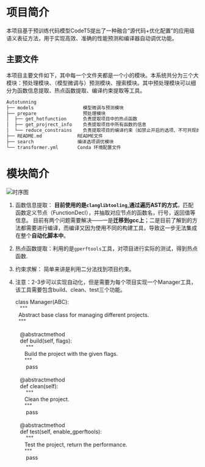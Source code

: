 # 项目简介

本项目基于预训练代码模型CodeT5提出了一种融合“源代码+优化配置”的应用级语义表征方法，用于实现高效、准确的性能预测和编译器自动调优功能。

## 主要文件

本项目主要文件如下，其中每一个文件夹都是一个小的模块。本系统共分为三个大模块：预处理模块、（模型微调与）预测模块、搜索模块。其中预处理模块可以细分为函数信息提取、热点函数提取、编译约束提取等工具。

```bash
Autotunning  
├── models                  模型微调与预测模块  
├── prepare                 预处理模块  
│  ├── get_hotfunction      负责提取项目中的热点函数  
│  ├── get_projrect_info    负责提取项目中所有函数的信息  
│  └── reduce_constrains    负责提取项目的编译约束（如禁止开启的选项、不可共现的选项等）  
├── README.md             README文件  
├── search                编译选项调优模块  
└── transformer.yml       Conda 环境配置文件

```

# 模块简介

![时序图](file:///C:/Users/hongqiwang/Desktop/Autotunning-s2/%E6%97%B6%E5%BA%8F%E5%9B%BE.png?lastModify=1755677210)

1. 函数信息提取： **目前使用的是`clanglibtooling`,通过遍历AST的方式**，匹配函数定义节点（FunctionDecl），并抽取对应节点的函数名，行号，返回值等信息。 目前有两个问题需要解决——一是**迁移到gcc上**；二是目前了解到的方法都需要进行编译，而编译又因为使用不同的构建工具，导致这一步无法集成在整个**自动化脚本中**。
    
2. 热点函数提取：利用的是`gperftools`工具，对项目进行实际的测试，得到热点函数.
    
3. 约束求解： 简单来讲是利用二分法找到项目约束。
    
4. 注意：2-3步可以实现自动化，但是需要为每个项目实现一个Manager工具，该工具需要包含build、clean、test三个功能。
    
    class Manager(ABC):  
        """  
        Abstract base class for managing different projects.  
        """  
    ​  
        @abstractmethod  
        def build(self, flags):  
            """  
            Build the project with the given flags.  
            """  
            pass  
    ​  
        @abstractmethod  
        def clean(self):  
            """  
            Clean the project.  
            """  
            pass  
    ​  
        @abstractmethod  
        def test(self, enable_gperftools):  
            """  
            Test the project, return the performance.  
            """  
            pass